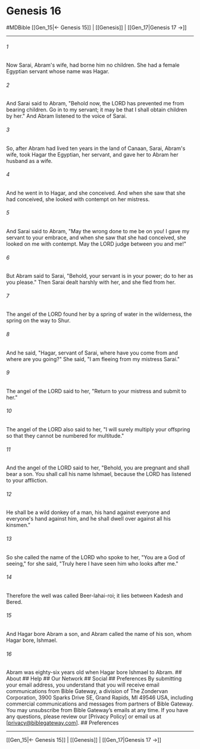 # Genesis 16
#MDBible
[[Gen_15|← Genesis 15]] | [[Genesis]] | [[Gen_17|Genesis 17 →]]

***






###### 1 


Now Sarai, Abram's wife, had borne him no children. She had a female Egyptian servant whose name was Hagar. 





###### 2 


And Sarai said to Abram, "Behold now, the LORD has prevented me from bearing children. Go in to my servant; it may be that I shall obtain children by her." And Abram listened to the voice of Sarai. 





###### 3 


So, after Abram had lived ten years in the land of Canaan, Sarai, Abram's wife, took Hagar the Egyptian, her servant, and gave her to Abram her husband as a wife. 





###### 4 


And he went in to Hagar, and she conceived. And when she saw that she had conceived, she looked with contempt on her mistress. 





###### 5 


And Sarai said to Abram, "May the wrong done to me be on you! I gave my servant to your embrace, and when she saw that she had conceived, she looked on me with contempt. May the LORD judge between you and me!" 





###### 6 


But Abram said to Sarai, "Behold, your servant is in your power; do to her as you please." Then Sarai dealt harshly with her, and she fled from her. 





###### 7 


The angel of the LORD found her by a spring of water in the wilderness, the spring on the way to Shur. 





###### 8 


And he said, "Hagar, servant of Sarai, where have you come from and where are you going?" She said, "I am fleeing from my mistress Sarai." 





###### 9 


The angel of the LORD said to her, "Return to your mistress and submit to her." 





###### 10 


The angel of the LORD also said to her, "I will surely multiply your offspring so that they cannot be numbered for multitude." 





###### 11 


And the angel of the LORD said to her, "Behold, you are pregnant and shall bear a son. You shall call his name Ishmael, because the LORD has listened to your affliction. 





###### 12 


He shall be a wild donkey of a man, his hand against everyone and everyone's hand against him, and he shall dwell over against all his kinsmen." 





###### 13 


So she called the name of the LORD who spoke to her, "You are a God of seeing," for she said, "Truly here I have seen him who looks after me." 





###### 14 


Therefore the well was called Beer-lahai-roi; it lies between Kadesh and Bered. 





###### 15 


And Hagar bore Abram a son, and Abram called the name of his son, whom Hagar bore, Ishmael. 





###### 16 


Abram was eighty-six years old when Hagar bore Ishmael to Abram. ## About ## Help ## Our Network ## Social ## Preferences By submitting your email address, you understand that you will receive email communications from Bible Gateway, a division of The Zondervan Corporation, 3900 Sparks Drive SE, Grand Rapids, MI 49546 USA, including commercial communications and messages from partners of Bible Gateway. You may unsubscribe from Bible Gateway&rsquo;s emails at any time. If you have any questions, please review our [Privacy Policy] or email us at [privacy@biblegateway.com]. ## Preferences

***

[[Gen_15|← Genesis 15]] | [[Genesis]] | [[Gen_17|Genesis 17 →]]
